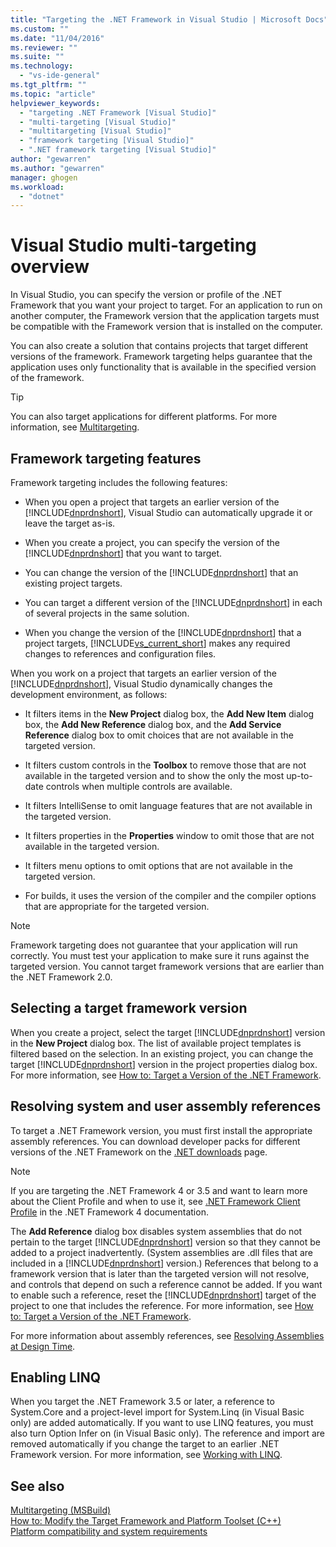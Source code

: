 ```yaml
---
title: "Targeting the .NET Framework in Visual Studio | Microsoft Docs"
ms.custom: ""
ms.date: "11/04/2016"
ms.reviewer: ""
ms.suite: ""
ms.technology: 
  - "vs-ide-general"
ms.tgt_pltfrm: ""
ms.topic: "article"
helpviewer_keywords: 
  - "targeting .NET Framework [Visual Studio]"
  - "multi-targeting [Visual Studio]"
  - "multitargeting [Visual Studio]"
  - "framework targeting [Visual Studio]"
  - ".NET framework targeting [Visual Studio]"
author: "gewarren"
ms.author: "gewarren"
manager: ghogen
ms.workload: 
  - "dotnet"
---
```

# Visual Studio multi-targeting overview

In Visual Studio, you can specify the version or profile of the .NET Framework that you want your project to target. For an application to run on another computer, the Framework version that the application targets must be compatible with the Framework version that is installed on the computer.

You can also create a solution that contains projects that target different versions of the framework. Framework targeting helps guarantee that the application uses only functionality that is available in the specified version of the framework.

> [!TIP]
> You can also target applications for different platforms. For more information, see [Multitargeting](../msbuild/msbuild-multitargeting-overview.md).

## Framework targeting features

Framework targeting includes the following features:

- When you open a project that targets an earlier version of the [!INCLUDE[dnprdnshort](../code-quality/includes/dnprdnshort_md.md)], Visual Studio can automatically upgrade it or leave the target as-is.

- When you create a project, you can specify the version of the [!INCLUDE[dnprdnshort](../code-quality/includes/dnprdnshort_md.md)] that you want to target.

- You can change the version of the [!INCLUDE[dnprdnshort](../code-quality/includes/dnprdnshort_md.md)] that an existing project targets.

- You can target a different version of the [!INCLUDE[dnprdnshort](../code-quality/includes/dnprdnshort_md.md)] in each of several projects in the same solution.

- When you change the version of the [!INCLUDE[dnprdnshort](../code-quality/includes/dnprdnshort_md.md)] that a project targets, [!INCLUDE[vs_current_short](../code-quality/includes/vs_current_short_md.md)] makes any required changes to references and configuration files.

When you work on a project that targets an earlier version of the [!INCLUDE[dnprdnshort](../code-quality/includes/dnprdnshort_md.md)], Visual Studio dynamically changes the development environment, as follows:

- It filters items in the **New Project** dialog box, the **Add New Item** dialog box, the **Add New Reference** dialog box, and the **Add Service Reference** dialog box to omit choices that are not available in the targeted version.

- It filters custom controls in the **Toolbox** to remove those that are not available in the targeted version and to show the only the most up-to-date controls when multiple controls are available.

- It filters IntelliSense to omit language features that are not available in the targeted version.

- It filters properties in the **Properties** window to omit those that are not available in the targeted version.

- It filters menu options to omit options that are not available in the targeted version.

- For builds, it uses the version of the compiler and the compiler options that are appropriate for the targeted version.

> [!NOTE]
> Framework targeting does not guarantee that your application will run correctly. You must test your application to make sure it runs against the targeted version. You cannot target framework versions that are earlier than the .NET Framework 2.0.

## Selecting a target framework version

When you create a project, select the target [!INCLUDE[dnprdnshort](../code-quality/includes/dnprdnshort_md.md)] version in the **New Project** dialog box. The list of available project templates is filtered based on the selection. In an existing project, you can change the target [!INCLUDE[dnprdnshort](../code-quality/includes/dnprdnshort_md.md)] version in the project properties dialog box. For more information, see [How to: Target a Version of the .NET Framework](../ide/how-to-target-a-version-of-the-dotnet-framework.md).

## Resolving system and user assembly references

To target a .NET Framework version, you must first install the appropriate assembly references. You can download developer packs for different versions of the .NET Framework on the [.NET downloads](https://www.microsoft.com/net/download/windows) page.

> [!NOTE]
> If you are targeting the .NET Framework 4 or 3.5 and want to learn more about the Client Profile and when to use it, see [.NET Framework Client Profile](http://msdn.microsoft.com/library/cc656912\(v=vs.100\).aspx) in the .NET Framework 4 documentation.

The **Add Reference** dialog box disables system assemblies that do not pertain to the target [!INCLUDE[dnprdnshort](../code-quality/includes/dnprdnshort_md.md)] version so that they cannot be added to a project inadvertently. (System assemblies are .dll files that are included in a [!INCLUDE[dnprdnshort](../code-quality/includes/dnprdnshort_md.md)] version.) References that belong to a framework version that is later than the targeted version will not resolve, and controls that depend on such a reference cannot be added. If you want to enable such a reference, reset the [!INCLUDE[dnprdnshort](../code-quality/includes/dnprdnshort_md.md)] target of the project to one that includes the reference.  For more information, see [How to: Target a Version of the .NET Framework](../ide/how-to-target-a-version-of-the-dotnet-framework.md).

For more information about assembly references, see [Resolving Assemblies at Design Time](../msbuild/resolving-assemblies-at-design-time.md).

## Enabling LINQ

When you target the .NET Framework 3.5 or later, a reference to System.Core and a project-level import for System.Linq (in Visual Basic only) are added automatically. If you want to use LINQ features, you must also turn Option Infer on (in Visual Basic only). The reference and import are removed automatically if you change the target to an earlier .NET Framework version. For more information, see [Working with LINQ](/dotnet/csharp/tutorials/working-with-linq).

## See also

[Multitargeting (MSBuild)](../msbuild/msbuild-multitargeting-overview.md)  
[How to: Modify the Target Framework and Platform Toolset (C++)](/cpp/build/how-to-modify-the-target-framework-and-platform-toolset)  
[Platform compatibility and system requirements](http://www.microsoft.com/visualstudio/eng/products/compatibility)